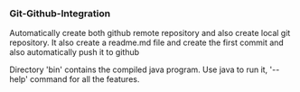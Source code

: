 ### Git-Github-Integration

Automatically create both github remote repository and also create local git repository. It also create a readme.md file and create the first commit and also automatically push it to github

Directory 'bin' contains the compiled java program. Use java to run it, '--help' command for all the features.
